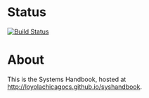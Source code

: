 Status
========

[![Build Status](https://travis-ci.org/LoyolaChicagoCS/syshandbook.svg)](https://travis-ci.org/LoyolaChicagoCS/syshandbook)

About
==================

This is the Systems Handbook, hosted at http://loyolachicagocs.github.io/syshandbook.

